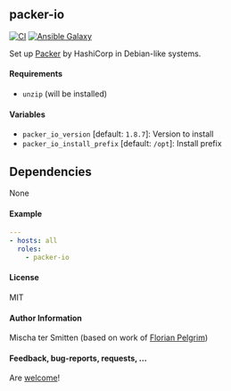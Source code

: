 ## packer-io

[![CI](https://github.com/Oefenweb/ansible-packer-io/workflows/CI/badge.svg)](https://github.com/Oefenweb/ansible-packer-io/actions?query=workflow%3ACI)
[![Ansible Galaxy](http://img.shields.io/badge/ansible--galaxy-packer--io-blue.svg)](https://galaxy.ansible.com/Oefenweb/packer_io)

Set up [Packer](https://packer.io/) by HashiCorp in Debian-like systems.

#### Requirements

* `unzip` (will be installed)

#### Variables

* `packer_io_version` [default: `1.8.7`]: Version to install
* `packer_io_install_prefix` [default: `/opt`]: Install prefix

## Dependencies

None

#### Example

```yaml
---
- hosts: all
  roles:
    - packer-io
```

#### License

MIT

#### Author Information

Mischa ter Smitten (based on work of [Florian Pelgrim](https://github.com/craneworks))

#### Feedback, bug-reports, requests, ...

Are [welcome](https://github.com/Oefenweb/ansible-packer-io/issues)!
